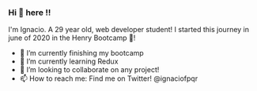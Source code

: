 ### Hi 👋 here !! 

I'm Ignacio. A 29 year old, web developer student! 
I started this journey in june of 2020 in the Henry Bootcamp 🚀!

- 🔭 I’m currently finishing my bootcamp 
- 🌱 I’m currently learning Redux
- 👯 I’m looking to collaborate on any project! 
- 📫 How to reach me: Find me on Twitter! @ignaciofpqr
